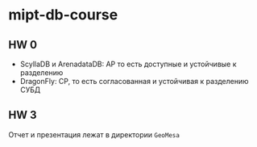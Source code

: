 # mipt-db-course

## HW 0

- ScyllaDB и ArenadataDB: AP то есть доступные и устойчивые к разделению
- DragonFly: CP, то есть согласованная и устойчивая к разделению СУБД

## HW 3

Отчет и презентация лежат в директории `GeoMesa`

